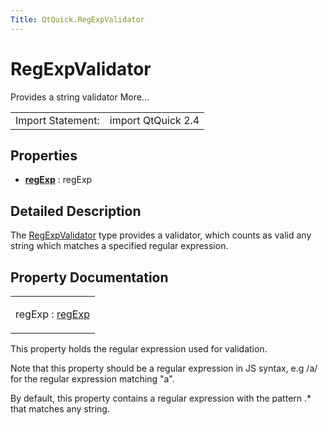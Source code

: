 ```yaml
---
Title: QtQuick.RegExpValidator
---
```

        
RegExpValidator
===============

<span class="subtitle"></span>
Provides a string validator More...

|                   |                    |
|-------------------|--------------------|
| Import Statement: | import QtQuick 2.4 |

<span id="properties"></span>
Properties
----------

-   ****[regExp](#regExp-prop)**** : regExp

<span id="details"></span>
Detailed Description
--------------------

The [RegExpValidator](index.html) type provides a validator, which counts as valid any string which matches a specified regular expression.

Property Documentation
----------------------

<table>
<colgroup>
<col width="100%" />
</colgroup>
<tbody>
<tr class="odd">
<td><p><span id="regExp-prop"></span><span class="name">regExp</span> : <span class="type"><a href="#regExp-prop">regExp</a></span></p></td>
</tr>
</tbody>
</table>

This property holds the regular expression used for validation.

Note that this property should be a regular expression in JS syntax, e.g /a/ for the regular expression matching "a".

By default, this property contains a regular expression with the pattern .\* that matches any string.

